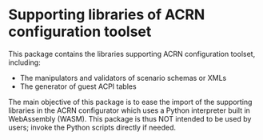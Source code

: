 # Supporting libraries of ACRN configuration toolset

This package contains the libraries supporting ACRN configuration toolset, including:

* The manipulators and validators of scenario schemas or XMLs
* The generator of guest ACPI tables

The main objective of this package is to ease the import of the supporting libraries in the ACRN configurator which uses
a Python interpreter built in WebAssembly (WASM). This package is thus NOT intended to be used by users; invoke the
Python scripts directly if needed.
